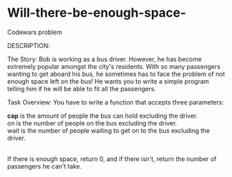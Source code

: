 # Will-there-be-enough-space-

Codewars problem

DESCRIPTION:

The Story:
Bob is working as a bus driver. However, he has become extremely popular amongst the city's residents. With so many passengers wanting to get aboard his bus, he sometimes has to face the problem of not enough space left on the bus! He wants you to write a simple program telling him if he will be able to fit all the passengers.

Task Overview:
You have to write a function that accepts three parameters:

<b>cap</b> is the amount of people the bus can hold excluding the driver.
<br> on is the number of people on the bus excluding the driver.
<br> wait is the number of people waiting to get on to the bus excluding the driver.

<br> If there is enough space, return 0, and if there isn't, return the number of passengers he can't take.
